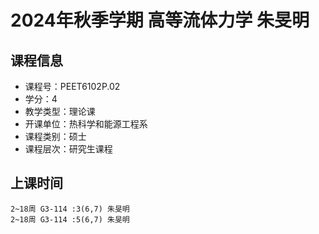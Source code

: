 # 2024年秋季学期 高等流体力学 朱旻明






## 课程信息

- 课程号：PEET6102P.02
- 学分：4
- 教学类型：理论课
- 开课单位：热科学和能源工程系
- 课程类别：硕士
- 课程层次：研究生课程

## 上课时间

```
2~18周 G3-114 :3(6,7) 朱旻明
2~18周 G3-114 :5(6,7) 朱旻明
```


